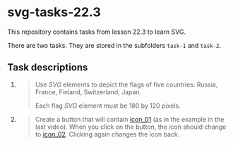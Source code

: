 # svg-tasks-22.3

This repository contains tasks from lesson 22.3 to learn SVG.

There are two tasks. They are stored in the subfolders `task-1` and `task-2`.

## Task descriptions

1. > Use *SVG* elements to depict the flags of five countries: Russia, France, Finland, Switzerland, Japan.
   >
   > Each flag *SVG* element must be 180 by 120 pixels.
2. > Create a button that will contain [icon_01](https://icons.getbootstrap.com/icons/arrow-down-left-circle/) (as in the example in the last video). When you click on the button, the icon should change to [icon_02](https://icons.getbootstrap.com/icons/arrow-down-left-circle-fill/). Clicking again changes the icon back.
